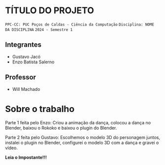 # TÍTULO DO PROJETO

`PPC-CC: PUC Poços de Caldas - Ciência da Computação`
`Disciplina: NOME DA DISCIPLINA`
`2024 - Semestre 1`

## Integrantes

- Gustavo Jacó 
- Enzo Batista Salerno

## Professor

- Will Machado

# Sobre o trabalho

Parte 1 feita pelo Enzo:
  Criou a animação da dança, colocou a dança no Blender, baixou o Rokoko e baixou o plugin do Blender.


Parte 2 feita pelo Gustavo:
  Escolhemos o modelo 3D do personagem juntos, instalei o plugin no Blender, configurei o modelo 3D com a dança e gravei o vídeo. 

**Leia o Impostante!!!**
